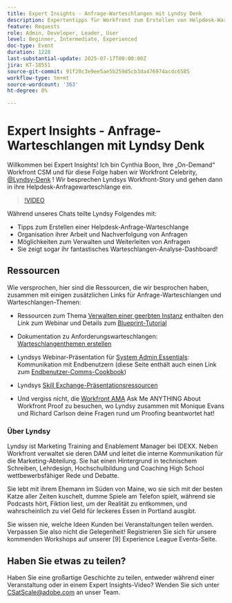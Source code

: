 ```yaml
---
title: Expert Insights - Anfrage-Warteschlangen mit Lyndsy Denk
description: Expertentipps für Workfront zum Erstellen von Helpdesk-Warteschlangen, Routing-Anfragen und Dashboard-Einblicken mit Lyndsy Denk.
feature: Requests
role: Admin, Developer, Leader, User
level: Beginner, Intermediate, Experienced
doc-type: Event
duration: 1228
last-substantial-update: 2025-07-17T00:00:00Z
jira: KT-18551
source-git-commit: 91f20c3e9ee5ae5b259d5cb3da476974acdc6585
workflow-type: tm+mt
source-wordcount: '363'
ht-degree: 0%

---
```



# Expert Insights - Anfrage-Warteschlangen mit Lyndsy Denk

Willkommen bei Expert Insights!  Ich bin Cynthia Boon, Ihre „On-Demand“ Workfront CSM und für diese Folge haben wir Workfront Celebrity, [@Lyndsy-Denk](https://experienceleaguecommunities.adobe.com/t5/user/viewprofilepage/user-id/17573167?profile.language=de) ! Wir besprechen Lyndsys Workfront-Story und gehen dann in ihre Helpdesk-Anfragewarteschlange ein.

>[!VIDEO](https://video.tv.adobe.com/v/3465272/?learn=on&enablevpops)

Während unseres Chats teilte Lyndsy Folgendes mit:

* Tipps zum Erstellen einer Helpdesk-Anfrage-Warteschlange
* Organisation ihrer Arbeit und Nachverfolgung von Anfragen
* Möglichkeiten zum Verwalten und Weiterleiten von Anfragen
* Sie zeigt sogar ihr fantastisches Warteschlangen-Analyse-Dashboard!

## Ressourcen

Wie versprochen, hier sind die Ressourcen, die wir besprochen haben, zusammen mit einigen zusätzlichen Links für Anfrage-Warteschlangen und Warteschlangen-Themen:

* Ressourcen zum Thema [Verwalten einer geerbten Instanz](https://experienceleague.adobe.com/de/docs/workfront-learn/tutorials-workfront/administration-and-setup/system-perfomance-and-maintenance/take-charge-of-an-existing-workfront-instance) enthalten den Link zum Webinar und Details zum [Blueprint-Tutorial](https://experienceleague.adobe.com/de/docs/workfront-learn/tutorials-workfront/manage-work/request-queues/understand-request-queues)

* Dokumentation zu Anforderungswarteschlangen: [Warteschlangenthemen erstellen](https://experienceleague.adobe.com/de/docs/workfront/using/manage-work/requests/create-and-manage-request-queues/create-queue-topics)

* Lyndsys Webinar-Präsentation für [System Admin Essentials](https://experienceleaguecommunities.adobe.com/t5/workfront-discussions/webinar-system-admin-essentials-communicating-with-end-users/td-p/606096?profile.language=de): Kommunikation mit Endbenutzern (diese Seite enthält auch einen Link zum [Endbenutzer-Comms-Cookbook](https://experienceleaguecommunities.adobe.com/t5/workfront-blogs/introducing-the-end-user-communications-cookbook/ba-p/607439?profile.language=de))

* Lyndsys [Skill Exchange-Präsentationsressourcen](https://experienceleaguecommunities.adobe.com/t5/workfront-discussions/event-follow-up-november-2024-skill-exchange-workfront-process/m-p/726841?profile.language=de#M3642)

* Und vergiss nicht, die [Workfront AMA](https://experienceleaguecommunities.adobe.com/t5/workfront-events/workfront-ama-ask-me-anything-about-workfront-proof/ev-p/748798?profile.language=de) Ask Me ANYTHING About Workfront Proof zu besuchen, wo Lyndsy zusammen mit Monique Evans und Richard Carlson deine Fragen rund um Proofing beantwortet hat!

### Über Lyndsy

Lyndsy ist Marketing Training and Enablement Manager bei IDEXX. Neben Workfront verwaltet sie deren DAM und leitet die interne Kommunikation für die Marketing-Abteilung. Sie hat einen Hintergrund in technischem Schreiben, Lehrdesign, Hochschulbildung und Coaching High School wettbewerbsfähiger Rede und Debatte.

Sie lebt mit ihrem Ehemann im Süden von Maine, wo sie sich mit der besten Katze aller Zeiten kuschelt, dumme Spiele am Telefon spielt, während sie Podcasts hört, Fiktion liest, um der Realität zu entkommen, und wahrscheinlich zu viel Geld für leckeres Essen in Portland ausgibt.

Sie wissen nie, welche Ideen Kunden bei Veranstaltungen teilen werden. Verpassen Sie also nicht die Gelegenheit!  Registrieren Sie sich für unsere kommenden Workshops auf unserer [9] Experience League Events-Seite.

## Haben Sie etwas zu teilen?

Haben Sie eine großartige Geschichte zu teilen, entweder während einer Veranstaltung oder in einem Expert Insights-Video? Wenden Sie sich unter [CSatScale@adobe.com](mailto:CSatScale@adobe.com) an unser Team.


